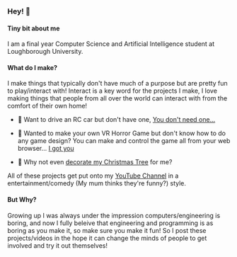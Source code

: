 ### Hey! 👋

#### Tiny bit about me

I am a final year Computer Science and Artificial Intelligence student at Loughborough University.

#### What do I make?

I make things that typically don't have much of a purpose but are pretty fun to play/interact with! Interact is a key word for the projects I make, I love making things that people from all over the world can interact with from the comfort of their own home!

- 🚗 Want to drive an RC car but don't have one, [You don't need one...](https://github.com/OlliePugh/race-track-orch)

- 🎃 Wanted to make your own VR Horror Game but don't know how to do any game design? You can make and control the game all from your web browser... [I got you](https://github.com/OlliePugh/halloween-vr)

- 🎄 Why not even [decorate my Christmas Tree](https://github.com/OlliePugh/online-christmas-tree-ui) for me?

All of these projects get put onto my [YouTube Channel](https://www.youtube.com/@ollieq) in a entertainment/comedy (My mum thinks they're funny?) style.

#### But Why?
Growing up I was always under the impression computers/engineering is boring, and now I fully beleive that engineering and programming is as boring as you make it, so make sure you make it fun! So I post these projects/videos in the hope it can change the minds of people to get involved and try it out themselves!
